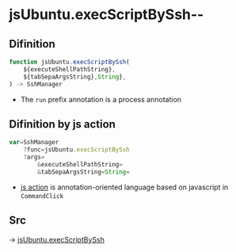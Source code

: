 # jsUbuntu.execScriptBySsh--

## Difinition

```js.js
function jsUbuntu.execScriptBySsh(
	${executeShellPathString},
	${tabSepaArgsString},String},
) -> SshManager
```

- The `run` prefix annotation is a process annotation


## Difinition by js action

```js.js
var=SshManager
	?func=jsUbuntu.execScriptBySsh
	?args=
		&executeShellPathString=
		&tabSepaArgsString=String=
```

- [js action](#) is annotation-oriented language based on javascript in `CommandClick`



## Src

-> [jsUbuntu.execScriptBySsh](https://github.com/puutaro/CommandClick/blob/master/app/src/main/java/com/puutaro/commandclick/fragment_lib/terminal_fragment/js_interface/JsUbuntu.kt#L72)


